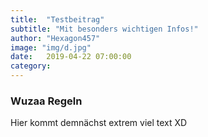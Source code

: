 ```yaml
---
title:  "Testbeitrag"
subtitle: "Mit besonders wichtigen Infos!"
author: "Hexagon457"
image: "img/d.jpg"
date:   2019-04-22 07:00:00
category: 
---
```


### Wuzaa Regeln
Hier kommt demnächst extrem viel text XD